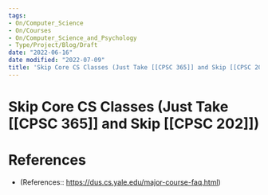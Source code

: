 ```yaml
---
tags:
- On/Computer_Science
- On/Courses
- On/Computer_Science_and_Psychology
- Type/Project/Blog/Draft 
date: "2022-06-16"
date modified: "2022-07-09"
title: 'Skip Core CS Classes (Just Take [[CPSC 365]] and Skip [[CPSC 202]])'
---
```


# Skip Core CS Classes (Just Take [[CPSC 365]] and Skip [[CPSC 202]])
# References
- (References:: <https://dus.cs.yale.edu/major-course-faq.html>)
